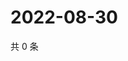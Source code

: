 # 2022-08-30

共 0 条

<!-- BEGIN WEIBO -->
<!-- 最后更新时间 Tue Aug 30 2022 13:20:03 GMT+0800 (China Standard Time) -->

<!-- END WEIBO -->
